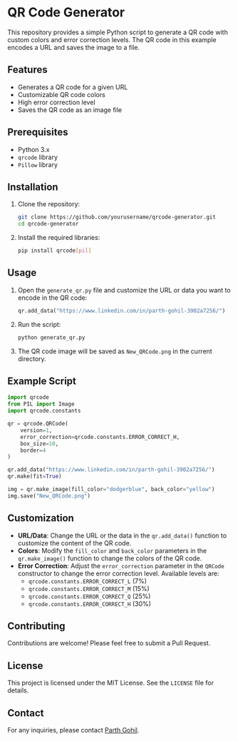 # QR Code Generator

This repository provides a simple Python script to generate a QR code with custom colors and error correction levels. The QR code in this example encodes a URL and saves the image to a file.

## Features

- Generates a QR code for a given URL
- Customizable QR code colors
- High error correction level
- Saves the QR code as an image file

## Prerequisites

- Python 3.x
- `qrcode` library
- `Pillow` library

## Installation

1. Clone the repository:
    ```bash
    git clone https://github.com/yourusername/qrcode-generator.git
    cd qrcode-generator
    ```

2. Install the required libraries:
    ```bash
    pip install qrcode[pil]
    ```

## Usage

1. Open the `generate_qr.py` file and customize the URL or data you want to encode in the QR code:
    ```python
    qr.add_data("https://www.linkedin.com/in/parth-gohil-3902a7256/")
    ```

2. Run the script:
    ```bash
    python generate_qr.py
    ```

3. The QR code image will be saved as `New_QRCode.png` in the current directory.

## Example Script

```python
import qrcode
from PIL import Image
import qrcode.constants

qr = qrcode.QRCode(
    version=1,
    error_correction=qrcode.constants.ERROR_CORRECT_H,
    box_size=10,
    border=4
)

qr.add_data("https://www.linkedin.com/in/parth-gohil-3902a7256/")
qr.make(fit=True)

img = qr.make_image(fill_color="dodgerblue", back_color="yellow")
img.save("New_QRCode.png")
```

## Customization

- **URL/Data**: Change the URL or the data in the `qr.add_data()` function to customize the content of the QR code.
- **Colors**: Modify the `fill_color` and `back_color` parameters in the `qr.make_image()` function to change the colors of the QR code.
- **Error Correction**: Adjust the `error_correction` parameter in the `QRCode` constructor to change the error correction level. Available levels are:
  - `qrcode.constants.ERROR_CORRECT_L` (7%)
  - `qrcode.constants.ERROR_CORRECT_M` (15%)
  - `qrcode.constants.ERROR_CORRECT_Q` (25%)
  - `qrcode.constants.ERROR_CORRECT_H` (30%)

## Contributing

Contributions are welcome! Please feel free to submit a Pull Request.

## License

This project is licensed under the MIT License. See the `LICENSE` file for details.

## Contact

For any inquiries, please contact [Parth Gohil](https://www.linkedin.com/in/parth-gohil-3902a7256/).
